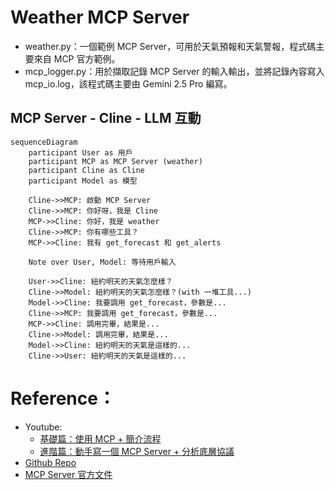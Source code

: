 # Weather MCP Server
- weather.py：一個範例 MCP Server，可用於天氣預報和天氣警報，程式碼主要來自 MCP 官方範例。
- mcp_logger.py：用於擷取記錄 MCP Server 的輸入輸出，並將記錄內容寫入 mcp_io.log，該程式碼主要由 Gemini 2.5 Pro 編寫。

## MCP Server - Cline - LLM 互動
```mermaid
sequenceDiagram
    participant User as 用戶
    participant MCP as MCP Server (weather)
    participant Cline as Cline
    participant Model as 模型

    Cline->>MCP: 啟動 MCP Server
    Cline->>MCP: 你好呀，我是 Cline
    MCP->>Cline: 你好，我是 weather
    Cline->>MCP: 你有哪些工具？
    MCP->>Cline: 我有 get_forecast 和 get_alerts

    Note over User, Model: 等待用戶輸入
    
    User->>Cline: 紐約明天的天氣怎麼樣？
    Cline->>Model: 紐約明天的天氣怎麼樣？(with 一堆工具...)
    Model->>Cline: 我要調用 get_forecast，參數是...
    Cline->>MCP: 我要調用 get_forecast，參數是...
    MCP->>Cline: 調用完畢，結果是...
    Cline->>Model: 調用完畢，結果是...
    Model->>Cline: 紐約明天的天氣是這樣的...
    Cline->>User: 紐約明天的天氣是這樣的...
```


# Reference： 
- Youtube:
    - [基礎篇：使用 MCP + 簡介流程](https://www.youtube.com/watch?v=yjBUnbRgiNs)
    - [進階篇：動手寫一個 MCP Server + 分析底層協議](https://www.youtube.com/watch?v=zrs_HWkZS5w)
- [Github Repo](https://github.com/MarkTechStation/VideoCode/tree/main/MCP%E7%BB%88%E6%9E%81%E6%8C%87%E5%8D%97-%E8%BF%9B%E9%98%B6%E7%AF%87/weather)
- [MCP Server 官方文件](https://modelcontextprotocol.io/quickstart/server)